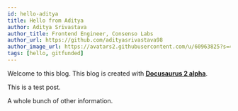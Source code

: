 ```yaml
---
id: hello-aditya
title: Hello from Aditya
author: Aditya Srivastava
author_title: Frontend Engineer, Consenso Labs
author_url: https://github.com/adityasrivastava98
author_image_url: https://avatars2.githubusercontent.com/u/60963825?s=460&v=4
tags: [hello, gitfunded]
---
```


Welcome to this blog. This blog is created with [**Docusaurus 2 alpha**](https://v2.docusaurus.io/).

<!--truncate-->

This is a test post.

A whole bunch of other information.
